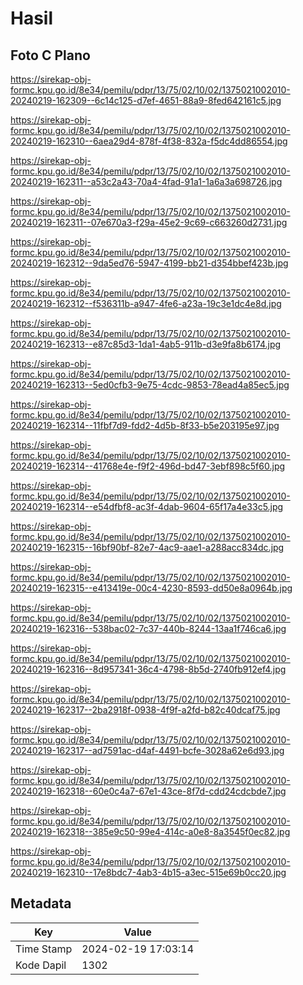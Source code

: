 # Hasil

## Foto C Plano

https://sirekap-obj-formc.kpu.go.id/8e34/pemilu/pdpr/13/75/02/10/02/1375021002010-20240219-162309--6c14c125-d7ef-4651-88a9-8fed642161c5.jpg

https://sirekap-obj-formc.kpu.go.id/8e34/pemilu/pdpr/13/75/02/10/02/1375021002010-20240219-162310--6aea29d4-878f-4f38-832a-f5dc4dd86554.jpg

https://sirekap-obj-formc.kpu.go.id/8e34/pemilu/pdpr/13/75/02/10/02/1375021002010-20240219-162311--a53c2a43-70a4-4fad-91a1-1a6a3a698726.jpg

https://sirekap-obj-formc.kpu.go.id/8e34/pemilu/pdpr/13/75/02/10/02/1375021002010-20240219-162311--07e670a3-f29a-45e2-9c69-c663260d2731.jpg

https://sirekap-obj-formc.kpu.go.id/8e34/pemilu/pdpr/13/75/02/10/02/1375021002010-20240219-162312--9da5ed76-5947-4199-bb21-d354bbef423b.jpg

https://sirekap-obj-formc.kpu.go.id/8e34/pemilu/pdpr/13/75/02/10/02/1375021002010-20240219-162312--f536311b-a947-4fe6-a23a-19c3e1dc4e8d.jpg

https://sirekap-obj-formc.kpu.go.id/8e34/pemilu/pdpr/13/75/02/10/02/1375021002010-20240219-162313--e87c85d3-1da1-4ab5-911b-d3e9fa8b6174.jpg

https://sirekap-obj-formc.kpu.go.id/8e34/pemilu/pdpr/13/75/02/10/02/1375021002010-20240219-162313--5ed0cfb3-9e75-4cdc-9853-78ead4a85ec5.jpg

https://sirekap-obj-formc.kpu.go.id/8e34/pemilu/pdpr/13/75/02/10/02/1375021002010-20240219-162314--11fbf7d9-fdd2-4d5b-8f33-b5e203195e97.jpg

https://sirekap-obj-formc.kpu.go.id/8e34/pemilu/pdpr/13/75/02/10/02/1375021002010-20240219-162314--41768e4e-f9f2-496d-bd47-3ebf898c5f60.jpg

https://sirekap-obj-formc.kpu.go.id/8e34/pemilu/pdpr/13/75/02/10/02/1375021002010-20240219-162314--e54dfbf8-ac3f-4dab-9604-65f17a4e33c5.jpg

https://sirekap-obj-formc.kpu.go.id/8e34/pemilu/pdpr/13/75/02/10/02/1375021002010-20240219-162315--16bf90bf-82e7-4ac9-aae1-a288acc834dc.jpg

https://sirekap-obj-formc.kpu.go.id/8e34/pemilu/pdpr/13/75/02/10/02/1375021002010-20240219-162315--e413419e-00c4-4230-8593-dd50e8a0964b.jpg

https://sirekap-obj-formc.kpu.go.id/8e34/pemilu/pdpr/13/75/02/10/02/1375021002010-20240219-162316--538bac02-7c37-440b-8244-13aa1f746ca6.jpg

https://sirekap-obj-formc.kpu.go.id/8e34/pemilu/pdpr/13/75/02/10/02/1375021002010-20240219-162316--8d957341-36c4-4798-8b5d-2740fb912ef4.jpg

https://sirekap-obj-formc.kpu.go.id/8e34/pemilu/pdpr/13/75/02/10/02/1375021002010-20240219-162317--2ba2918f-0938-4f9f-a2fd-b82c40dcaf75.jpg

https://sirekap-obj-formc.kpu.go.id/8e34/pemilu/pdpr/13/75/02/10/02/1375021002010-20240219-162317--ad7591ac-d4af-4491-bcfe-3028a62e6d93.jpg

https://sirekap-obj-formc.kpu.go.id/8e34/pemilu/pdpr/13/75/02/10/02/1375021002010-20240219-162318--60e0c4a7-67e1-43ce-8f7d-cdd24cdcbde7.jpg

https://sirekap-obj-formc.kpu.go.id/8e34/pemilu/pdpr/13/75/02/10/02/1375021002010-20240219-162318--385e9c50-99e4-414c-a0e8-8a3545f0ec82.jpg

https://sirekap-obj-formc.kpu.go.id/8e34/pemilu/pdpr/13/75/02/10/02/1375021002010-20240219-162310--17e8bdc7-4ab3-4b15-a3ec-515e69b0cc20.jpg


## Metadata

| Key        | Value               |
| ---------- | ------------------- |
| Time Stamp | 2024-02-19 17:03:14 |
| Kode Dapil | 1302                |



